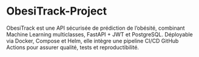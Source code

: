 # ObesiTrack-Project
ObesiTrack est une API sécurisée de prédiction de l’obésité, combinant Machine Learning multiclasses, FastAPI + JWT et PostgreSQL. Déployable via Docker, Compose et Helm, elle intègre une pipeline CI/CD GitHub Actions pour assurer qualité, tests et reproductibilité.
